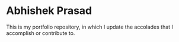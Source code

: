 # Abhishek Prasad

This is my portfolio repository, in which I update the accolades that I accomplish or contribute to. 
